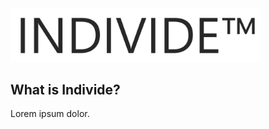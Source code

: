 <img src="https://raw.githubusercontent.com/individe/.github/main/profile/logo.png" style="width:400px;"/>

## What is Individe?

Lorem ipsum dolor.